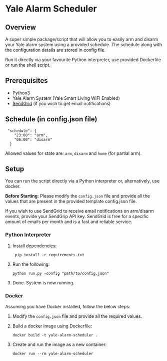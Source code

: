 # Yale Alarm Scheduler

## Overview

A super simple package/script that will allow you to easily arm and disarm your Yale alarm system using a provided 
schedule. The schedule along with the configuration details are stored in config file.

Run it directly via your favourite Python interpreter, use provided Dockerfile or run the shell script.

## Prerequisites

* Python3 
* Yale Alarm System (Yale Smart Living WIFI Enabled)
* [SendGrid](https://sendgrid.com) (if you wish to get email notifications)

## Schedule (in config.json file)

```
 "schedule": {
    "23:00": "arm",
    "06:00": "disarm"
  }
```
Allowed values for state are: ```arm```, ```disarm``` and ```home``` (for partial arm).

## Setup

You can run the script directly via a Python interpreter or, alternatively, use docker.

**Before Starting**: Please modify the ```config.json``` file and provide all the values that are present in the 
provided template config.json file.

If you wish to use SendGrid to receive email notifications on arm/disarm events, provide your SendGrip API key. 
SendGrid is free for a specific amount of emails per month and is a fast and reliable service.

### Python Interpreter

1. Install dependencies:
   ```
    pip install -r requirements.txt
    ```
2. Run the following:
    ```
    python run.py -config "path/to/config.json"
    ```
3. Done. System is now running.

### Docker

Assuming you have Docker installed, follow the below steps:

1. Modify the ```config.json``` file and provide all the required values.

2. Build a docker image using Dockerfile:
    ```
    docker build -t yale-alarm-scheduler .
    ```
3. Create and run the image as a new container:
   ```
   docker run --rm yale-alarm-scheduler
   ```

